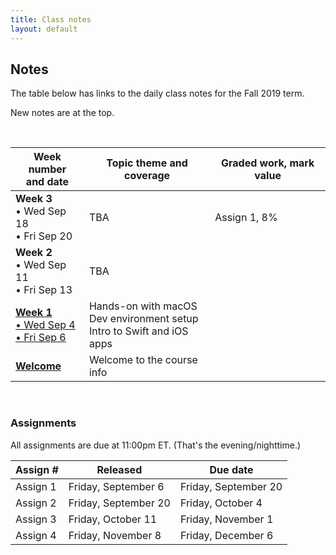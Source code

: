 ```yaml
---
title: Class notes
layout: default
---
```


## Notes

The table below has links to the daily class notes for the Fall 2019 term.  

New notes are at the top.

<br>

Week number<br>and date | Topic theme and coverage | Graded work, mark value
--- | --- | ---
**Week 3**<br>&bull; Wed Sep 18<br>&bull; Fri Sep 20 | TBA | Assign 1, 8%| 
**Week 2**<br>&bull; Wed Sep 11<br>&bull; Fri Sep 13 | TBA | |
**[Week 1](week01)**<br>[&bull; Wed Sep 4<br>&bull; Fri Sep 6](week01) | Hands-on with macOS<br>Dev environment setup<br>Intro to Swift and iOS apps | |
**[Welcome](/welcome)** | Welcome to the course info | | 
<br>

### Assignments

All assignments are due at 11:00pm ET. (That's the evening/nighttime.) 

Assign # | Released | Due date
--- | --- | ---
Assign 1 | Friday, September 6 | Friday, September 20
Assign 2 | Friday, September 20 | Friday, October 4
Assign 3 | Friday, October 11 | Friday, November 1
Assign 4 | Friday, November 8 | Friday, December 6 

<br>
